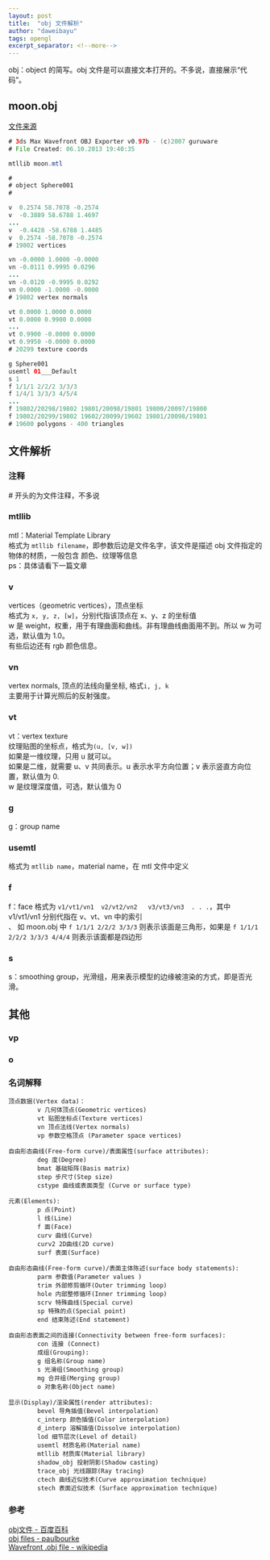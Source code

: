 ```yaml
---
layout: post
title:  "obj 文件解析"
author: "daweibayu"
tags: opengl
excerpt_separator: <!--more-->
---
```

 <!--more-->

 obj：object 的简写。obj 文件是可以直接文本打开的。不多说，直接展示“代码”。


## moon.obj
[文件来源](https://free3d.com/3d-model/moon-17150.html)
```java
# 3ds Max Wavefront OBJ Exporter v0.97b - (c)2007 guruware
# File Created: 06.10.2013 19:40:35

mtllib moon.mtl

#
# object Sphere001
#

v  0.2574 58.7078 -0.2574
v  -0.3889 58.6788 1.4697
...
v  -0.4428 -58.6788 1.4485
v  0.2574 -58.7078 -0.2574
# 19802 vertices

vn -0.0000 1.0000 -0.0000
vn -0.0111 0.9995 0.0296
...
vn -0.0120 -0.9995 0.0292
vn 0.0000 -1.0000 -0.0000
# 19802 vertex normals

vt 0.0000 1.0000 0.0000
vt 0.0000 0.9900 0.0000
...
vt 0.9900 -0.0000 0.0000
vt 0.9950 -0.0000 0.0000
# 20299 texture coords

g Sphere001
usemtl 01___Default
s 1
f 1/1/1 2/2/2 3/3/3 
f 1/4/1 3/3/3 4/5/4 
...
f 19802/20298/19802 19801/20098/19801 19800/20097/19800 
f 19802/20299/19802 19602/20099/19602 19801/20098/19801 
# 19600 polygons - 400 triangles

```

## 文件解析

### 注释
\# 开头的为文件注释，不多说

### mtllib
mtl：Material Template Library </br>
格式为 ```mtllib filename```，即参数后边是文件名字，该文件是描述 obj 文件指定的物体的材质，一般包含 颜色、纹理等信息 </br>
ps：具体请看下一篇文章

### v
 vertices（geometric vertices），顶点坐标 </br>
 格式为 ```x, y, z, [w]```，分别代指该顶点在 x、y、z 的坐标值 </br>
 w 是 weight，权重，用于有理曲面和曲线。非有理曲线曲面用不到。所以 w 为可选，默认值为 1.0。 </br>
 有些后边还有 rgb 颜色信息。


### vn
vertex normals, 顶点的法线向量坐标, 格式```i, j, k``` </br>
主要用于计算光照后的反射强度。

### vt
 vt：vertex texture </br>
 纹理贴图的坐标点，格式为```(u, [v, w])``` </br>
 如果是一维纹理，只用 u 就可以。 </br>
 如果是二维，就需要 u、v 共同表示。u 表示水平方向位置；v 表示竖直方向位置，默认值为 0. </br>
 w 是纹理深度值，可选，默认值为 0

### g
g：group name

### usemtl
格式为 ```mtllib name```，material name，在 mtl 文件中定义

### f
f：face 格式为 ```v1/vt1/vn1  v2/vt2/vn2   v3/vt3/vn3  . . .```，其中 v1/vt1/vn1 分别代指在 v、vt、vn 中的索引 </br>、
如 moon.obj 中 ```f 1/1/1 2/2/2 3/3/3``` 则表示该面是三角形，如果是 ```f 1/1/1 2/2/2 3/3/3 4/4/4``` 则表示该面都是四边形 </br>

### s
s：smoothing group，光滑组，用来表示模型的边缘被渲染的方式，即是否光滑。

## 其他
### vp

### o



### 名词解释
```
顶点数据(Vertex data)：
        v 几何体顶点(Geometric vertices)
        vt 贴图坐标点(Texture vertices)
        vn 顶点法线(Vertex normals)
        vp 参数空格顶点 (Parameter space vertices)

自由形态曲线(Free-form curve)/表面属性(surface attributes):
        deg 度(Degree)
        bmat 基础矩阵(Basis matrix)
        step 步尺寸(Step size)
        cstype 曲线或表面类型 (Curve or surface type)

元素(Elements):
        p 点(Point)
        l 线(Line)
        f 面(Face)
        curv 曲线(Curve)
        curv2 2D曲线(2D curve)
        surf 表面(Surface)

自由形态曲线(Free-form curve)/表面主体陈述(surface body statements):
        parm 参数值(Parameter values )
        trim 外部修剪循环(Outer trimming loop)
        hole 内部整修循环(Inner trimming loop)
        scrv 特殊曲线(Special curve)
        sp 特殊的点(Special point)
        end 结束陈述(End statement)

自由形态表面之间的连接(Connectivity between free-form surfaces):
        con 连接 (Connect)
        成组(Grouping):
        g 组名称(Group name)
        s 光滑组(Smoothing group)
        mg 合并组(Merging group)
        o 对象名称(Object name)

显示(Display)/渲染属性(render attributes):
        bevel 导角插值(Bevel interpolation)
        c_interp 颜色插值(Color interpolation)
        d_interp 溶解插值(Dissolve interpolation)
        lod 细节层次(Level of detail)
        usemtl 材质名称(Material name)
        mtllib 材质库(Material library)
        shadow_obj 投射阴影(Shadow casting)
        trace_obj 光线跟踪(Ray tracing)
        ctech 曲线近似技术(Curve approximation technique)
        stech 表面近似技术 (Surface approximation technique)
```


 




 ### 参考

 [obj文件 - 百度百科](https://baike.baidu.com/item/obj%E6%96%87%E4%BB%B6/3574019)</br>
 [obj files - paulbourke](http://paulbourke.net/dataformats/obj/)</br>
 [Wavefront .obj file - wikipedia](https://en.wikipedia.org/wiki/Wavefront_.obj_file)</br>